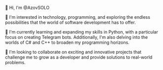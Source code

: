 👋 Hi, I'm @AzovSOLO

👀 I'm interested in technology, programming, and exploring the endless possibilities that the world of software development has to offer.

🌱 I'm currently learning and expanding my skills in Python, with a particular focus on creating Telegram bots. Additionally, I'm also delving into the worlds of C# and C++ to broaden my programming horizons.

💞️ I'm looking to collaborate on exciting and innovative projects that challenge me to grow as a developer and provide solutions to real-world problems.
